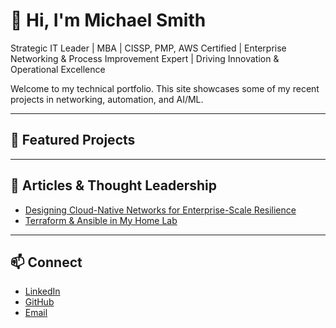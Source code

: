 # 👋 Hi, I'm Michael Smith

Strategic IT Leader | MBA | CISSP, PMP, AWS Certified | Enterprise Networking & Process Improvement Expert | Driving Innovation & Operational Excellence

Welcome to my technical portfolio. This site showcases some of my recent projects in networking, automation, and AI/ML.

---

## 🧰 Featured Projects

---

## 📰 Articles & Thought Leadership
- [Designing Cloud-Native Networks for Enterprise-Scale Resilience](https://www.linkedin.com/posts/michaeljsmith35_cloudarchitecture-networking-aws-activity-7317914350759878659-RNBT?utm_source=share&utm_medium=member_desktop&rcm=ACoAAAGZs9ABqQC0sGElZg4kSRHH0pTg2-Aog9I)
- [Terraform & Ansible in My Home Lab](https://www.linkedin.com/...)

---

## 📫 Connect
- [LinkedIn](https://www.linkedin.com/in/michaeljsmith35)
- [GitHub](https://github.com/smittyman50)
- [Email](mailto:1973.mjsmith@gmail.com)
